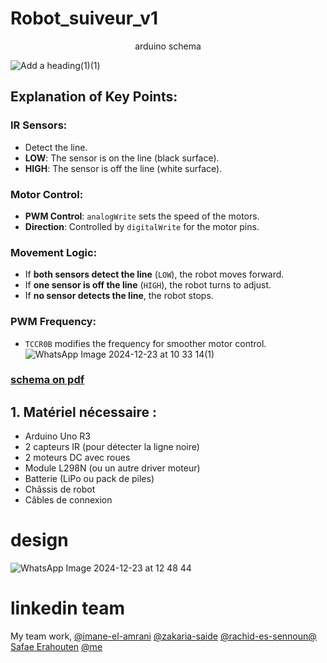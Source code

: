 # Robot_suiveur_v1
<p align="center">arduino schema </p>

![Add a heading(1)(1)](https://github.com/user-attachments/assets/3162da3e-3e53-4cbc-8781-257dacf18f74)
## Explanation of Key Points:

### IR Sensors:
- Detect the line.
- **LOW**: The sensor is on the line (black surface).
- **HIGH**: The sensor is off the line (white surface).

### Motor Control:
- **PWM Control**: `analogWrite` sets the speed of the motors.
- **Direction**: Controlled by `digitalWrite` for the motor pins.

### Movement Logic:
- If **both sensors detect the line** (`LOW`), the robot moves forward.
- If **one sensor is off the line** (`HIGH`), the robot turns to adjust.
- If **no sensor detects the line**, the robot stops.

### PWM Frequency:
- `TCCR0B` modifies the frequency for smoother motor control.
![WhatsApp Image 2024-12-23 at 10 33 14(1)](https://github.com/user-attachments/assets/f07820f5-8fd6-48fc-90ca-9b04fe36c076)
### [schema on pdf](https://github.com/user-attachments/files/18228821/Add.a.heading.pdf)
## 1. Matériel nécessaire :

- Arduino Uno R3
- 2 capteurs IR (pour détecter la ligne noire)
- 2 moteurs DC avec roues
- Module L298N (ou un autre driver moteur)
- Batterie (LiPo ou pack de piles)
- Châssis de robot
- Câbles de connexion<br>
# design 
![WhatsApp Image 2024-12-23 at 12 48 44](https://github.com/user-attachments/assets/4f667101-d84b-40e4-b840-aef2811db66f)

# linkedin team 
My team work, [@imane-el-amrani](https://www.linkedin.com/in/imane-el-amrani-0a4930330?utm_source=share&utm_campaign=share_via&utm_content=profile&utm_medium=ios_app)  [@zakaria-saide](https://www.linkedin.com/in/zakaria-saide/)  [@rachid-es-sennoun](http://www.linkedin.com/in/rachid-es-sennoun-43994b342)[@ Safae Erahouten](https://www.linkedin.com/in/safae-erahouten-80b240317/) [@me](https://www.linkedin.com/in/youssef-ayouji/)


